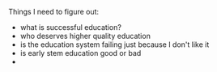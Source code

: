 ---
---

Things I need to figure out:
- what is successful education?
- who deserves higher quality education
- is the education system failing just because I don't like it
- is early stem education good or bad
- 